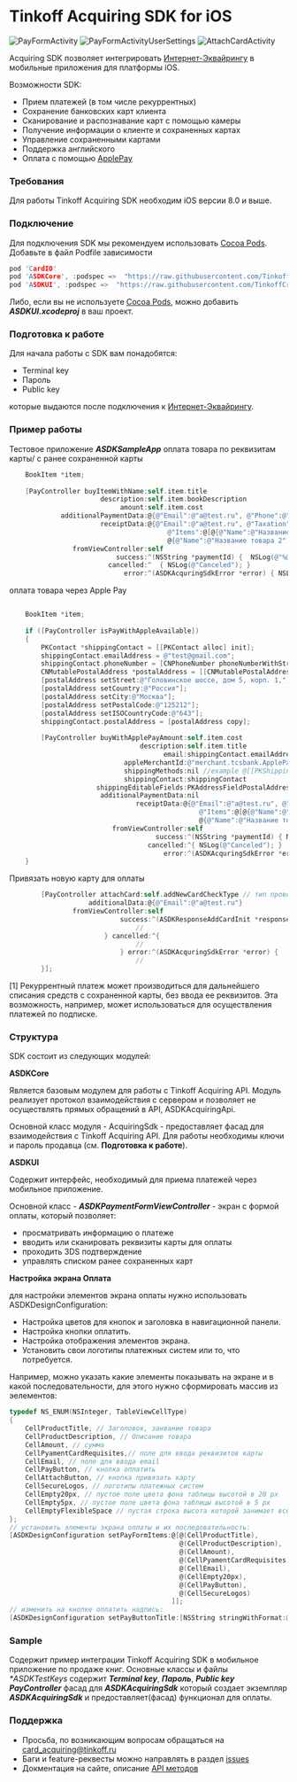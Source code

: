 # Tinkoff Acquiring SDK for iOS

![PayFormActivity][img-pay]
![PayFormActivityUserSettings][img-pay2]
![AttachCardActivity][img-attachCard]

Acquiring SDK позволяет интегрировать [Интернет-Эквайрингу][acquiring] в мобильные приложения для платформы iOS.

Возможности SDK:
* Прием платежей (в том числе рекуррентных)
* Сохранение банковских карт клиента
* Сканирование и распознавание карт с помощью камеры
* Получение информации о клиенте и сохраненных картах
* Управление сохраненными картами
* Поддержка английского
* Оплата с помощью [ApplePay][applepay]

### Требования
Для работы Tinkoff Acquiring SDK необходим iOS версии 8.0 и выше.

### Подключение
Для подключения SDK мы рекомендуем использовать [Cocoa Pods][cocoapods]. Добавьте в файл Podfile зависимости
```c
pod 'CardIO'
pod 'ASDKCore', :podspec =>  "https://raw.githubusercontent.com/TinkoffCreditSystems/tinkoff-asdk-ios/master/ASDKCore.podspec"
pod 'ASDKUI', :podspec =>  "https://raw.githubusercontent.com/TinkoffCreditSystems/tinkoff-asdk-ios/master/ASDKUI.podspec"
```

Либо, если вы не используете [Cocoa Pods][cocoapods], можно добавить _**ASDKUI.xcodeproj**_ в ваш проект.

### Подготовка к работе
Для начала работы с SDK вам понадобятся:
* Terminal key
* Пароль
* Public key

которые выдаются после подключения к [Интернет-Эквайрингу][acquiring].

### Пример работы
Тестовое приложение _**ASDKSampleApp**_
оплата товара по реквизитам карты/ с ранее сохраненной карты

```objective-c
	BookItem *item;
	
    [PayController buyItemWithName:self.item.title
                       description:self.item.bookDescription
                            amount:self.item.cost
			 additionalPaymentData:@{@"Email":@"a@test.ru", @"Phone":@"+71234567890"}
					   receiptData:@{@"Email":@"a@test.ru", @"Taxation":@"osn",
										@"Items":@[@{@"Name":@"Название товара 1",@"Price":@100,@"Quantity":@1, @"Amount":@100, @"Tax":@"vat10"},
										@{@"Name":@"Название товара 2",@"Price":@100,@"Quantity":@1,@"Amount":@100, @"Tax":@"vat118"}]}
                fromViewController:self
                           success:^(NSString *paymentId) {  NSLog(@"%@",paymentId);  }
                         cancelled:^  { NSLog(@"Canceled"); }
                             error:^(ASDKAcquringSdkError *error) { NSLog(@"%@",error); }];
```
оплата товара через Apple Pay

```objective-c

	BookItem *item;
	
	if ([PayController isPayWithAppleAvailable])
	{
		PKContact *shippingContact = [[PKContact alloc] init];
		shippingContact.emailAddress = @"test@gmail.com";
		shippingContact.phoneNumber = [CNPhoneNumber phoneNumberWithStringValue:@"+74956481000"];
		CNMutablePostalAddress *postalAddress = [[CNMutablePostalAddress alloc] init];
		[postalAddress setStreet:@"Головинское шоссе, дом 5, корп. 1,"];
		[postalAddress setCountry:@"Россия"];
		[postalAddress setCity:@"Москва"];
		[postalAddress setPostalCode:@"125212"];
		[postalAddress setISOCountryCode:@"643"];
		shippingContact.postalAddress = [postalAddress copy];
		
		[PayController buyWithApplePayAmount:self.item.cost
								 description:self.item.title
									   email:shippingContact.emailAddress
							 appleMerchantId:@"merchant.tcsbank.ApplePayTestMerchantId"
							 shippingMethods:nil //example @[[PKShippingMethod summaryItemWithLabel:@"Доставка" amount:[NSDecimalNumber decimalNumberWithString:@"300"]]]
							 shippingContact:shippingContact
					  shippingEditableFields:PKAddressFieldPostalAddress|PKAddressFieldName|PKAddressFieldEmail|PKAddressFieldPhone //PKAddressFieldNone
					   additionalPaymentData:nil
								receiptData:@{@"Email":@"a@test.ru", @"Taxation":@"osn",
												@"Items":@[@{@"Name":@"Название товара 1",@"Price":@100,@"Quantity":@1, @"Amount":@100, @"Tax":@"vat10"},
												@{@"Name":@"Название товара 2",@"Price":@100,@"Quantity":@1,@"Amount":@100, @"Tax":@"vat118"}]}
						  fromViewController:self
									 success:^(NSString *paymentId) { NSLog(@"%@", paymentId); }
								   cancelled:^{ NSLog(@"Canceled"); }
									   error:^(ASDKAcquringSdkError *error) {  NSLog(@"%@", error); }];
	}
```
Привязать новую карту для оплаты

```objective-c
		[PayController attachCard:self.addNewCardCheckType // тип проверки ASDKCardCheckType
					additionalData:@{@"Email":@"a@test.ru"}
				fromViewController:self
							success:^(ASDKResponseAddCardInit *response) {
								//
						} cancelled:^{
								//
							} error:^(ASDKAcquringSdkError *error) {
								//
		}];
```


[1] Рекуррентный платеж может производиться для дальнейшего списания средств с сохраненной карты, без ввода ее реквизитов. Эта возможность, например, может использоваться для осуществления платежей по подписке.


### Структура
SDK состоит из следующих модулей:

**ASDKCore**

Является базовым модулем для работы с Tinkoff Acquiring API. Модуль реализует протокол взаимодействия с сервером и позволяет не осуществлять прямых обращений в API, ASDKAcquiringApi.

Основной класс модуля - AcquiringSdk - предоставляет фасад для взаимодействия с Tinkoff Acquiring API. Для работы необходимы ключи и пароль продавца (см. **Подготовка к работе**).

**ASDKUI**

Содержит интерфейс, необходимый для приема платежей через мобильное приложение.

Основной класс - _**ASDKPaymentFormViewController**_ - экран с формой оплаты, который позволяет:

* просматривать информацию о платеже
* вводить или сканировать реквизиты карты для оплаты
* проходить 3DS подтверждение
* управлять списком ранее сохраненных карт

**Настройка экрана Оплата**

для настройки элементов экрана оплаты нужно использовать ASDKDesignConfiguration:

* Настройка цветов для кнопок и заголовка в навигационной панели.
* Настройка кнопки оплатить.
* Настройка отображения элементов экрана.
* Установить свои логотипы платежных систем или то, что потребуется.  

Например, можно указать какие элементы показывать на экране и в какой последовательности, для этого нужно сформировать массив из эелементов:
```objective-c
typedef NS_ENUM(NSInteger, TableViewCellType)
{
	CellProductTitle, // Заголовок, занвание товара
	CellProductDescription, // Описание товара
	CellAmount, // сумма
	CellPyamentCardRequisites,// поле для ввода реквизитов карты
	CellEmail, // поле для ввода email
	CellPayButton, // кнопка оплатить
	CellAttachButton, // кнопка привязать карту
	CellSecureLogos, // логотипы платежных систем
	CellEmpty20px, // пустое поле цвета фона таблицы высотой в 20 px
	CellEmpty5px, // пустое поле цвета фона таблицы высотой в 5 px
	CellEmptyFlexibleSpace // пустая строка высота которой занимает всё доступное пространство
};
// установить элементы экрана оплаты и их последовательность: 
[ASDKDesignConfiguration setPayFormItems:@[@(CellProductTitle),
										   @(CellProductDescription),
										   @(CellAmount),
										   @(CellPyamentCardRequisites),
										   @(CellEmail),
										   @(CellEmpty20px),
										   @(CellPayButton),
										   @(CellSecureLogos)
										 ]];
// изменить на кнопке оплатить надпись:
[ASDKDesignConfiguration setPayButtonTitle:[NSString stringWithFormat:@"Оплатить %.2f руб", [amount doubleValue]]];
```

### Sample
Содержит пример интеграции Tinkoff Acquiring SDK в мобильное приложение по продаже книг.
Основные классы и файлы
_**ASDKTestKeys*_ содержит _**Terminal key**_, _**Пароль**_, _**Public key**_
_**PayController**_ фасад для _**ASDKAcquiringSdk**_ который создает экземпляр _**ASDKAcquiringSdk**_ и предоставляет(фасад) функционал для оплаты.

### Поддержка
- Просьба, по возникающим вопросам обращаться на card_acquiring@tinkoff.ru
- Баги и feature-реквесты можно направлять в раздел [issues][issues]
- Докментация на сайте, описание [API методов][server-api]

[acquiring]: https://t.tinkoff.ru/
[applepay]: https://oplata.tinkoff.ru/landing/develop/applepay
[cocoapods]: https://cocoapods.org
[img-pay]: https://raw.githubusercontent.com/TinkoffCreditSystems/tinkoff-asdk-ios/master/payscreen.png
[img-pay2]: https://raw.githubusercontent.com/TinkoffCreditSystems/tinkoff-asdk-ios/master/payscreen2.png
[img-attachCard]: https://raw.githubusercontent.com/TinkoffCreditSystems/tinkoff-asdk-ios/master/attachCardScreen.png
[server-api]: https://oplata.tinkoff.ru/landing/develop/documentation/termins_and_operations
[issues]: https://github.com/TinkoffCreditSystems/tinkoff-asdk-ios/issues
